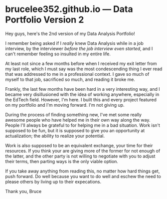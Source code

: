 # brucelee352.github.io — Data Portfolio Version 2 

Hey guys, here's the 2nd version of my Data Analysis Portfolio! 

I remember being asked if I *really* knew Data Analysis while in a job interview, by the interviewer *before the job interview even started*, and I can't remember feeling so insulted in my entire life. 

At least not since a few months before when I received my exit letter from my last role, which I must say was the most condescending thing I ever read that was addressed to me in a professional context. I gave so much of myself to that job, sacrificed so much, and reading it broke me. 

Frankly, the last few months have been hard in a very interesting way, and I became very disillusioned with the idea of working anywhere, especially in the EdTech field. However, I'm here. I built this and every project featured on my portfolio and I'm moving forward. I'm not giving up. 

During the process of finding something new, I've met some really awesome people who have helped me in their own way along the way. People I'll always be grateful to for helping me in a bad situation. Work isn't supposed to be fun, but it is supposed to give you an opportunity at actualization; the ability to realize your potential.  

Work is also supposed to be an equivalent exchange, your time for their resources. If you think your are giving more of the former for not enough of the latter, and the other party is not willing to negotiate with you to adjust their terms, then parting ways is the only viable option. 

If you take away anything from reading this, no matter how hard things get, push forward. Do well because you want to do well and eschew the need to please others by living up to their expecations. 

Thank you,
Bruce 

